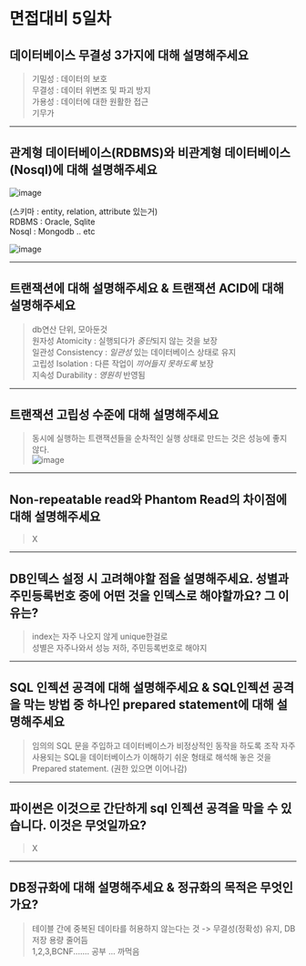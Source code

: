 # 면접대비 5일차

## 데이터베이스 무결성 3가지에 대해 설명해주세요
> 기밀성 : 데이터의 보호   
> 무결성 : 데이터 위변조 및 파괴 방지  
> 가용성 : 데이터에 대한 원활한 접근  
> 기무가

<hr>

## 관계형 데이터베이스(RDBMS)와 비관계형 데이터베이스(Nosql)에 대해 설명해주세요

![image](https://user-images.githubusercontent.com/84604563/147942693-f17692de-0353-4578-a92e-bcb75a2ba84b.png)

(스키마 : entity, relation, attribute 있는거)   
RDBMS : Oracle, Sqlite  
Nosql : Mongodb .. etc  

![image](https://user-images.githubusercontent.com/84604563/147942855-e6ddcfb6-08c9-4186-9ad2-95fdf6dc4b03.png)

<hr>

## 트랜잭션에 대해 설명해주세요 & 트랜잭션 ACID에 대해 설명해주세요
> db연산 단위, 모아둔것   
> 원자성 Atomicity : 실행되다가 *중단*되지 않는 것을 보장  
> 일관성 Consistency : *일관성* 있는 데이터베이스 상태로 유지  
> 고립성 Isolation : 다른 작업이 *끼어들지 못하도록* 보장  
> 지속성 Durability : *영원히* 반영됨  

<hr>

## 트랜잭션 고립성 수준에 대해 설명해주세요
> 동시에 실행하는 트랜잭션들을 순차적인 실행 상태로 만드는 것은 성능에 좋지 않다.  
![image](https://user-images.githubusercontent.com/84604563/147943481-020bf03f-953e-4958-8843-6015c3362d5d.png)

<hr>

## Non-repeatable read와 Phantom Read의 차이점에 대해 설명해주세요
> X

<hr>

## DB인덱스 설정 시 고려해야할 점을 설명해주세요. 성별과 주민등록번호 중에 어떤 것을 인덱스로 해야할까요? 그 이유는?
> index는 자주 나오지 않게 unique한걸로  
> 성별은 자주나와서 성능 저하, 주민등록번호로 해야지  

<hr>

## SQL 인젝션 공격에 대해 설명해주세요 & SQL인젝션 공격을 막는 방법 중 하나인 prepared statement에 대해 설명해주세요
> 임의의 SQL 문을 주입하고 데이터베이스가 비정상적인 동작을 하도록 조작
> 자주 사용되는 SQL을 데이터베이스가 이해하기 쉬운 형태로 해석해 놓은 것을 Prepared statement. (권한 있으면 이어나감)   

<hr>

## 

## 파이썬은 이것으로 간단하게 sql 인젝션 공격을 막을 수 있습니다. 이것은 무엇일까요?
> X

<hr>

## DB정규화에 대해 설명해주세요 & 정규화의 목적은 무엇인가요?
> 테이블 간에 중복된 데이타를 허용하지 않는다는 것 -> 무결성(정확성) 유지, DB저장 용량 줄어듬  
> 1,2,3,BCNF....... 공부 ... 까먹음   
